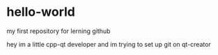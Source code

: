# hello-world
my first repository for lerning github

hey im a little cpp-qt developer and im trying to set up git on qt-creator
